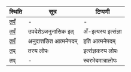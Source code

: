| स्थिति | सूत्र | टिप्पणी |
| ----- | ------- | ------ |
| त॒पँ॒ | - | - |
| त॒पँ॒ | उपदेशेऽजनुनासिक इत् | अँ-इत्यस्य इत्संज्ञा |
| त॒पँ॒ | अनुदात्तङित आत्मनेपदम् | इति आत्मनेपदम् |
| त॒प् | तस्य लोपः | इत्संज्ञकस्य लोपः |
| तप् | - | स्वरभेदमात्रालोपः |
